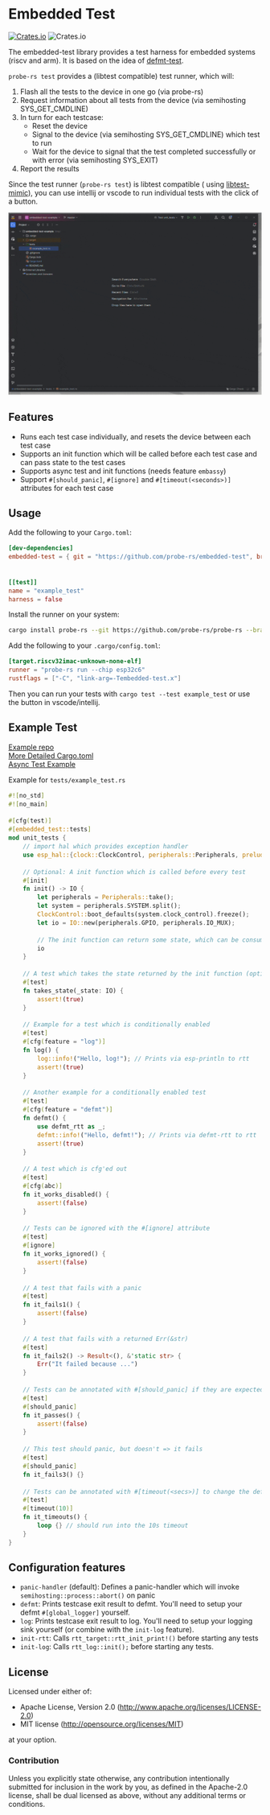# Embedded Test

[![Crates.io](https://img.shields.io/crates/v/embedded-test?labelColor=1C2C2E&color=C96329&logo=Rust&style=flat-square)](https://crates.io/crates/embedded-test)
![Crates.io](https://img.shields.io/crates/l/embedded-test?labelColor=1C2C2E&style=flat-square)

The embedded-test library provides a test harness for embedded systems (riscv and arm). It is based on the idea
of [defmt-test](https://crates.io/crates/defmt-test).

`probe-rs test` provides a (libtest compatible) test runner, which will:

1. Flash all the tests to the device in one go (via probe-rs)
2. Request information about all tests from the device (via semihosting SYS_GET_CMDLINE)
3. In turn for each testcase:
    - Reset the device
    - Signal to the device (via semihosting SYS_GET_CMDLINE) which test to run
    - Wait for the device to signal that the test completed successfully or with error (via semihosting SYS_EXIT)
4. Report the results

Since the test runner (`probe-rs test`) is libtest compatible (
using [libtest-mimic](https://crates.io/crates/libtest-mimic)), you can use intellij or vscode to run individual tests
with the click of a button.

![](./demo.gif)

## Features

* Runs each test case individually, and resets the device between each test case
* Supports an init function which will be called before each test case and can pass state to the test cases
* Supports async test and init functions (needs feature `embassy`)
* Support `#[should_panic]`, `#[ignore]` and `#[timeout(<seconds>)]` attributes for each test case

## Usage

Add the following to your `Cargo.toml`:

```toml
[dev-dependencies]
embedded-test = { git = "https://github.com/probe-rs/embedded-test", branch = "next", features = ["init-log", "log"] }


[[test]]
name = "example_test"
harness = false
```

Install the runner on your system:

```bash 
cargo install probe-rs --git https://github.com/probe-rs/probe-rs --branch feature/testing-rebased --features cli --bin probe-rs
```

Add the following to your `.cargo/config.toml`:

```toml
[target.riscv32imac-unknown-none-elf]
runner = "probe-rs run --chip esp32c6"
rustflags = ["-C", "link-arg=-Tembedded-test.x"]
```

Then you can run your tests with `cargo test --test example_test` or use the button in vscode/intellij.

## Example Test

[Example repo](https://github.com/probe-rs/embedded-test-example/blob/next)  
[More Detailed Cargo.toml](https://github.com/probe-rs/embedded-test-example/blob/next/Cargo.toml)  
[Async Test Example](https://github.com/probe-rs/embedded-test-example/blob/next/tests/async_test.rs)

Example for `tests/example_test.rs`

```rust 
#![no_std]
#![no_main]

#[cfg(test)]
#[embedded_test::tests]
mod unit_tests {
    // import hal which provides exception handler
    use esp_hal::{clock::ClockControl, peripherals::Peripherals, prelude::*, IO};

    // Optional: A init function which is called before every test
    #[init]
    fn init() -> IO {
        let peripherals = Peripherals::take();
        let system = peripherals.SYSTEM.split();
        ClockControl::boot_defaults(system.clock_control).freeze();
        let io = IO::new(peripherals.GPIO, peripherals.IO_MUX);

        // The init function can return some state, which can be consumed by the testcases
        io
    }

    // A test which takes the state returned by the init function (optional)
    #[test]
    fn takes_state(_state: IO) {
        assert!(true)
    }

    // Example for a test which is conditionally enabled
    #[test]
    #[cfg(feature = "log")]
    fn log() {
        log::info!("Hello, log!"); // Prints via esp-println to rtt
        assert!(true)
    }

    // Another example for a conditionally enabled test
    #[test]
    #[cfg(feature = "defmt")]
    fn defmt() {
        use defmt_rtt as _;
        defmt::info!("Hello, defmt!"); // Prints via defmt-rtt to rtt
        assert!(true)
    }

    // A test which is cfg'ed out
    #[test]
    #[cfg(abc)]
    fn it_works_disabled() {
        assert!(false)
    }

    // Tests can be ignored with the #[ignore] attribute
    #[test]
    #[ignore]
    fn it_works_ignored() {
        assert!(false)
    }

    // A test that fails with a panic
    #[test]
    fn it_fails1() {
        assert!(false)
    }

    // A test that fails with a returned Err(&str)
    #[test]
    fn it_fails2() -> Result<(), &'static str> {
        Err("It failed because ...")
    }

    // Tests can be annotated with #[should_panic] if they are expected to panic
    #[test]
    #[should_panic]
    fn it_passes() {
        assert!(false)
    }

    // This test should panic, but doesn't => it fails
    #[test]
    #[should_panic]
    fn it_fails3() {}

    // Tests can be annotated with #[timeout(<secs>)] to change the default timeout of 60s
    #[test]
    #[timeout(10)]
    fn it_timeouts() {
        loop {} // should run into the 10s timeout
    }
}
```

## Configuration features

* `panic-handler` (default): Defines a panic-handler which will invoke `semihosting::process::abort()` on panic
* `defmt`: Prints testcase exit result to defmt. You'll need to setup your defmt `#[global_logger]` yourself.
* `log`: Prints testcase exit result to log. You'll need to setup your logging sink yourself (or combine with the `init-log` feature).
* `init-rtt`: Calls `rtt_target::rtt_init_print!()` before starting any tests
* `init-log`: Calls `rtt_log::init();` before starting any tests.

## License

Licensed under either of:

- Apache License, Version 2.0 (http://www.apache.org/licenses/LICENSE-2.0)
- MIT license (http://opensource.org/licenses/MIT)

at your option.

### Contribution

Unless you explicitly state otherwise, any contribution intentionally submitted for inclusion in
the work by you, as defined in the Apache-2.0 license, shall be dual licensed as above, without
any additional terms or conditions.

